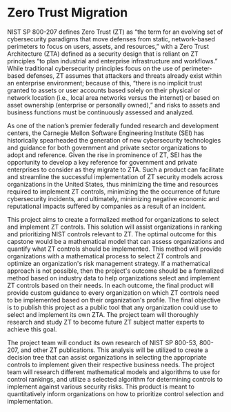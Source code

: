 # Zero Trust Migration
NIST SP 800-207 defines Zero Trust (ZT) as “the term for an evolving set of cybersecurity paradigms that move defenses from static, network-based perimeters to focus on users, assets, and resources,” with a Zero Trust Architecture (ZTA) defined as a security design that is reliant on ZT principles “to plan industrial and enterprise infrastructure and workflows.” While traditional cybersecurity principles focus on the use of perimeter-based defenses, ZT assumes that attackers and threats already exist within an enterprise environment; because of this, “there is no implicit trust granted to assets or user accounts based solely on their physical or network location (i.e., local area networks versus the internet) or based on asset ownership (enterprise or personally owned),” and risks to assets and business functions must be continuously assessed and analyzed.

As one of the nation’s premier federally funded research and development centers, the Carnegie Mellon Software Engineering Institute (SEI) has historically spearheaded the generation of new cybersecurity technologies and guidance for both government and private sector organizations to adopt and reference. Given the rise in prominence of ZT, SEI has the opportunity to develop a key reference for government and private enterprises to consider as they migrate to ZTA. Such a product can facilitate and streamline the successful implementation of ZT security models across organizations in the United States, thus minimizing the time and resources required to implement ZT controls, minimizing the the occurrence of future cybersecurity incidents, and ultimately, minimizing negative economic and reputational impacts suffered by companies as a result of an incident.

This project aims to create a formalized method for organizations to select and implement ZT controls. This solution will assist organizations in ranking and prioritizing NIST controls relevant to ZT. The optimal outcome for this capstone would be a mathematical model that can assess organizations and quantify what ZT controls should be implemented. This method will provide organizations with a mathematical process to select ZT controls and optimize an organization's risk management strategy. If a mathematical approach is not possible, then the project's outcome should be a formalized method based on industry data to help organizations select and implement ZT controls based on their needs. In each outcome, the final product will provide custom guidance to every organization on which ZT controls need to be implemented based on their organization's profile. The final objective is to publish this project as a public tool that any organization could use to select and implement its own ZTA. The project team will thoroughly research and study ZT to become future ZT subject matter experts to achieve this goal.

The project team will conduct its own research of NIST SP 800-53, 800-207, and other ZT publications. This analysis will be utilized to create a decision tree that can assist organizations in selecting the appropriate controls to implement given their respective business needs. The project team will research different mathematical models and algorithms to use for control rankings, and utilize a selected algorithm for determining controls to implement against various security risks. This product is meant to quantitatively inform organizations on how to prioritize control selection and implementation. 
